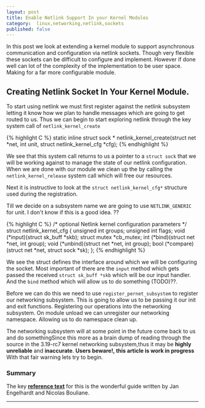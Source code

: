 ```yaml
---
layout: post
title: Enable Netlink Support In your Kernel Modules
category:  linux,networking,netlink,sockets
published: false
---
```


In this post we look at extending a kernel module to support
asynchronous communication and configuration via netlink
sockets. Though very flexible these sockets can be difficult to
configure and implement. However if done well can lot of the
complexity of the implementation to be user space. Making for a far
more configurable module.

## Creating Netlink Socket In Your Kernel Module.

To start using netlink we must first register against the netlink
subsystem letting it know how we plan to handle messages which are
going to get routed to us. Thus we can begin to start exploring
netlink through the key system call of `netlink_kernel_create`

{% highlight C %}
static inline struct sock *
netlink_kernel_create(struct net *net, int unit, struct netlink_kernel_cfg *cfg);
{% endhighlight %}

We see that this system call returns to us a pointer to a `struct sock`
that we will be working against to manage the state of our netlink
configuration. When we are done with our module we clean up the by
calling the `netlink_kernel_release` system call which will free our
resources.

Next it is instructive to look at the `struct netlink_kernel_cfg*`
structure used during the registration.

Till we decide on a subsystem name we are going to use
`NETLINK_GENERIC` for unit. I don't know if this is a good idea. ??

{% highlight C %}
/* optional Netlink kernel configuration parameters */
struct netlink_kernel_cfg {
	unsigned int	groups;
	unsigned int	flags;
	void		(*input)(struct sk_buff *skb);
	struct mutex	*cb_mutex;
	int		(*bind)(struct net *net, int group);
	void		(*unbind)(struct net *net, int group);
	bool		(*compare)(struct net *net, struct sock *sk);
};
{% endhighlight %}

We see the struct defines the interface around which we will be
configuring the socket. Most important of there are the `input` method
which gets passed the received `struct sk_buff *skb` which will be our
input handler. And the `bind` method which will allow us to do
something (TODO)??.

Before we can do this we need to use `register_pernet_subsystem` to
register our networking subsystem. This is going to allow us to be
passing it our init and exit functions. Registering our operations
into the networking subsystem. On module unload we can unregister our
networking namespace. Allowing us to do namespace clean up.

The networking subsystem will at some point in the future come back to
us and do somethingSince this more as a brain dump of reading through
the source in the 3.19-rc7 kernel networking subsystem,thus it may be
**highly unreliable** and **inaccurate**. **Users beware!, this
article is work in progress** With that fair warning lets try to
begin.


### Summary

The key [__reference text__][netfilter-modules] for this is the
wonderful guide written by Jan Engelhardt and Nicolas Bouliane. 

---
[netfilter-modules]: http://inai.de/documents/Netfilter_Modules.pdf
[linuxeco]: http://linuxeco.com/
[lwn]: http://lwn.net/
[ukl]: http://www.amazon.com/gp/product/0596005652/ref=pd_lpo_sbs_dp_ss_2?pf_rd_p=1944687462&pf_rd_s=lpo-top-stripe-1&pf_rd_t=201&pf_rd_i=0596002556&pf_rd_m=ATVPDKIKX0DER&pf_rd_r=040GZAP017H8K2XKZPJA
[lin-net]: http://www.amazon.com/Understanding-Network-Internals-Christian-Benvenuti/dp/0596002556
[unix-poll]: http://unixhelp.ed.ac.uk/CGI/man-cgi?poll+2
[ldd-book]: http://www.amazon.com/gp/product/0596005903/ref=as_li_tl?ie=UTF8&camp=1789&creative=9325&creativeASIN=0596005903&linkCode=as2&tag=persblog073-20
[ldd-free]: http://lwn.net/Kernel/LDD3/
[named-pipe]: http://www.linuxjournal.com/article/2156?page=0,1
[inotify]: http://man7.org/linux/man-pages/man7/inotify.7.html
[rtl-8139]: http://www.tldp.org/LDP/LG/issue93/bhaskaran.html
[udp-server]: http://www.microhowto.info/howto/listen_for_and_receive_udp_datagrams_in_c.html
[sunysb]: http://www.ecsl.cs.sunysb.edu/elibrary/linux/network/net.pdf

